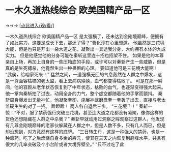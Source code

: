 # 一木久道热线综合 欧美国精产品一区

→→→ <a href="http://3t3e.com/index.html">[点此进入/观/看/]</a>

一木久道热线综合 欧美国精产品一区
是太强横了，还未达到金刚境巅峰，便拥有了如此实力，这要是成长下去，那还了得？”曹化淳在心里想道。
    他虽然是三花境大能，但是也只是开出一朵大道之花，凝聚出一具逝我分身，大约拥有本体的九成实力。
    但是他感觉他的分身可能在秦斩这里连十招也招架不住。
    如果是他的本尊亲自上场，再加上自身的一些压箱底的手段，或许可以对秦斩产生一些威胁，但是真的是生死搏杀，他竟然生出一种畏惧的心理。
    要知道他可是三花境大能啊！
    “武侯，给咱家死来！”
    猛然之间，一道强横无匹的气息轰然在人群之中爆发，这是一尊面容枯槁的老太监，看上去病病殃殃，血气都变得枯败了。
    可是在那一瞬间，他的容颜从老年状态恢复到了中年状态，枯败的血气，也逐渐变得强大起来。
    他一掌向秦斩拍了过去，动用全身的力气，整个虚空都随着他的手掌而颤抖。
    秦斩周身爆发出无量神忙，他凝聚拳印，施展神武磨盘拳一拳轰了出去，直接与老太监硬生生的对了一招。
    蹬蹬蹬！
    两人各自退后三步。
    “三花境？！”
    秦斩一惊：“不对，服了禁药强行突破三花境，甚至连大道之花都没有凝聚，像你这样的货色还想隐藏在人群之中杀我？”
    秦斩早就动用过洞察之眸观察过这群人，他发现有几尊金刚境巅峰的老家伙躲藏在人群之中，但是人数不多，只有几人而已，但是却没想到，对方竟然有这样的底牌。
    “三日转生丹，这是一种强大的禁药，也是一种毒药，吃了之后燃烧自身多余的寿元，使其在三天之内恢复到巅峰水平，并且有很大的几率突破及个小台阶或者大境界壁垒。”
    “只不过吃了此
